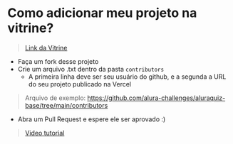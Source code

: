 # Como adicionar meu projeto na vitrine?

> [Link da Vitrine](https://aluraquiz-base.alura-challenges.vercel.app/contribuidores)

- Faça um fork desse projeto
- Crie um arquivo .txt dentro da pasta `contributors`
   - A primeira linha deve ser seu usuário do github, e a segunda a URL do seu projeto publicado na Vercel
> Arquivo de exemplo: https://github.com/alura-challenges/aluraquiz-base/tree/main/contributors
- Abra um Pull Request e espere ele ser aprovado :)

> [Video tutorial](https://youtu.be/SE3pYKYFcZU)
